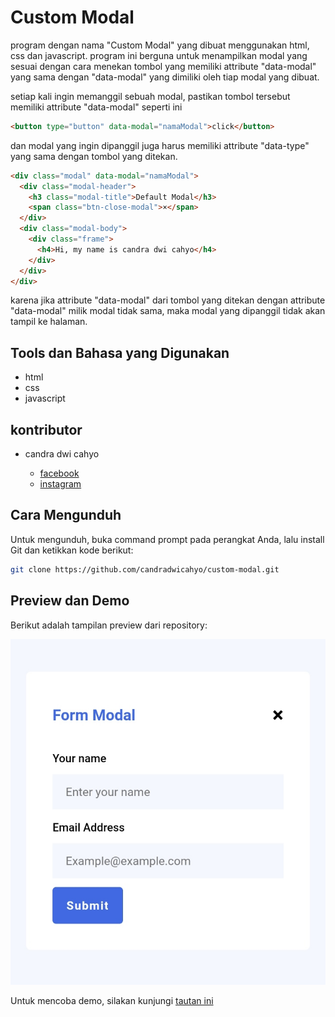 # Custom Modal

program dengan nama "Custom Modal" yang dibuat menggunakan html, css dan javascript. program ini berguna untuk menampilkan modal yang sesuai dengan cara menekan tombol yang memiliki attribute "data-modal" yang sama dengan "data-modal" yang dimiliki oleh tiap modal yang dibuat.

setiap kali ingin memanggil sebuah modal, pastikan tombol tersebut memiliki attribute "data-modal" seperti ini

```html 
<button type="button" data-modal="namaModal">click</button>
```

dan modal yang ingin dipanggil juga harus memiliki attribute "data-type" yang sama dengan tombol yang ditekan.

```html 
<div class="modal" data-modal="namaModal">
  <div class="modal-header">
    <h3 class="modal-title">Default Modal</h3>
    <span class="btn-close-modal">×</span>
  </div>
  <div class="modal-body">
    <div class="frame">
      <h4>Hi, my name is candra dwi cahyo</h4>
    </div>
  </div>
</div>
```

karena jika attribute "data-modal" dari tombol yang ditekan dengan attribute "data-modal" milik modal tidak sama, maka modal yang dipanggil tidak akan tampil ke halaman.

## Tools dan Bahasa yang Digunakan

* html
* css
* javascript

## kontributor

* candra dwi cahyo

  * [facebook](https://facebook.com/candradwicahyo18)
  * [instagram](https://instagram.com/candradwicahyo18)

## Cara Mengunduh

Untuk mengunduh, buka command prompt pada perangkat Anda, lalu install Git dan ketikkan kode berikut:

```bash 
git clone https://github.com/candradwicahyo/custom-modal.git
```

## Preview dan Demo

Berikut adalah tampilan preview dari repository:

![preview](https://github.com/candradwicahyo/custom-modal/blob/master/image.jpg)

Untuk mencoba demo, silakan kunjungi [tautan ini](https://candradwicahyo.github.io/custom-modal)
